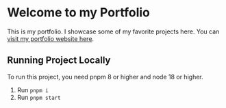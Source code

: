 # Welcome to my Portfolio

This is my portfolio. I showcase some of my favorite projects here. You can [visit my portfolio website here](https://jordansportfolio.com/).

## Running Project Locally

To run this project, you need pnpm 8 or higher and node 18 or higher.

1. Run `pnpm i`
2. Run `pnpm start`
